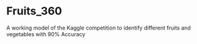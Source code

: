 # Fruits_360
A working model of the Kaggle competition to identify different fruits and vegetables with 90% Accuracy
